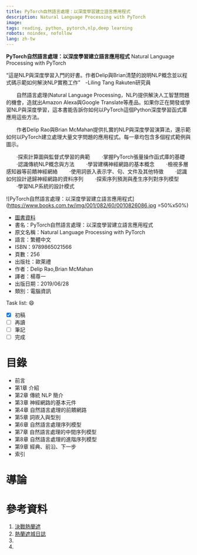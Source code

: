 ```yaml
---
title: PyTorch自然語言處理：以深度學習建立語言應用程式
description: Natural Language Processing with PyTorch
image: 
tags: reading, python, pytorch,nlp,deep learning
robots: noindex, nofollow
lang: zh-tw
---
```


**PyTorch自然語言處理：以深度學習建立語言應用程式**
Natural Language Processing with PyTorch

“這是NLP與深度學習入門的好書。作者Delip與Brian清楚的說明NLP概念並以程式碼示範如何解決NLP實務工作”　-Liling Tang Rakuten研究員

　　自然語言處理(Natural Language Processing，NLP)提供解決人工智慧問題的機會，造就出Amazon Alexa與Google Translate等產品。如果你正在開發或學習NLP與深度學習，這本書能告訴你如何以PyTorch這個Python深度學習函式庫應用這些方法。

　　作者Delip Rao與Brian McMahan提供扎實的NLP與深度學習演算法，還示範如何以PyTorch建立處理大量文字問題的應用程式。每一章均包含多個程式範例與圖示。

　　‧探索計算圖與監督式學習的典範
　　‧掌握PyTorch張量操作函式庫的基礎
　　‧認識傳統NLP概念與方法
　　‧學習建構神經網路的基本概念
　　‧檢視多層感知器等前饋神經網絡
　　‧使用詞嵌入表示字、句、文件及其他特徵
　　‧認識如何設計遞歸神經網路的資料序列
　　‧探索序列預測與產生序列對序列模型
　　‧學習NLP系統的設計模式
<!--more-->


![PyTorch自然語言處理：以深度學習建立語言應用程式](https://www.books.com.tw/img/001/082/60/0010826086.jpg =50%x50%)
* [圖書資料](http://www.books.com.tw/products/0010826086)
* 書名：PyTorch自然語言處理：以深度學習建立語言應用程式
* 原文名稱：Natural Language Processing with PyTorch
* 語言：繁體中文
* ISBN：9789865021566
* 頁數：256
* 出版社：歐萊禮
* 作者：Delip Rao,Brian McMahan
* 譯者：楊尊一
* 出版日期：2019/06/28
* 類別：電腦資訊
 
Task list: :smile:

- [x] 初稿
- [ ] 再讀
- [ ] 筆記
- [ ] 完成

# 目錄

* 前言
* 第1章 介紹
* 第2章 傳統 NLP 簡介
* 第3章 神經網路的基本元件
* 第4章 自然語言處理的前饋網路
* 第5章 詞崁入與型別
* 第6章 自然語言處理序列模型
* 第7章 自然語言處理的中間序列模型
* 第8章 自然語言處理的進階序列模型
* 第9章 經典、前沿、下一步
* 索引


# 導論


 
# 參考資料
1. [決戰熱蘭遮][]
2. [熱蘭遮城日誌][]
3. 
4. 



[決戰熱蘭遮]: https://www.books.com.tw/products/0010773335 "決戰熱蘭遮"
[熱蘭遮城日誌]: https://zh.wikipedia.org/wiki/%E7%86%B1%E8%98%AD%E9%81%AE%E5%9F%8E%E6%97%A5%E8%AA%8C "熱蘭遮城日誌"
[google]: https://www.google.com "Search Engine"